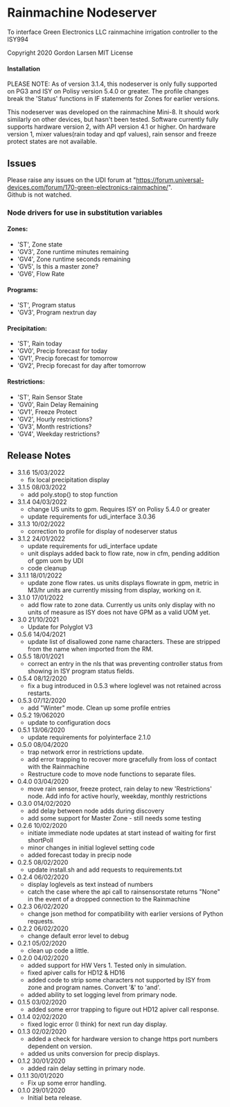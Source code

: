 # Rainmachine Nodeserver
To interface Green Electronics LLC rainmachine irrigation controller to the ISY994

Copyright 2020 Gordon Larsen MIT License

#### Installation

PLEASE NOTE: As of version 3.1.4, this nodeserver is only fully supported on PG3 and ISY on Polisy version 5.4.0 or greater.
The profile changes break the 'Status' functions in IF statements for Zones for earlier versions.

This nodeserver was developed on the rainmachine Mini-8. It should work similarly on other devices, 
    but hasn't been tested.
Software currently fully supports hardware version 2, with API version 4.1 or higher.
On hardware version 1, mixer values(rain today and qpf values), rain sensor and freeze protect states are not available.
 

## Issues
Please raise any issues on the UDI forum at "https://forum.universal-devices.com/forum/170-green-electronics-rainmachine/".  
Github is not watched.

### Node drivers for use in substitution variables
#### Zones:
 * 'ST', Zone state
 * 'GV3', Zone runtime minutes remaining
 * 'GV4', Zone runtime seconds remaining
 * 'GV5', Is this a master zone?
 * 'GV6', Flow Rate

#### Programs:
 * 'ST', Program status
 * 'GV3', Program nextrun day

#### Precipitation:
 * 'ST',  Rain today
 * 'GV0', Precip forecast for today 
 * 'GV1', Precip forecast for tomorrow
 * 'GV2', Precip forecast for day after tomorrow

#### Restrictions:
 * 'ST', Rain Sensor State
 * 'GV0', Rain Delay Remaining
 * 'GV1', Freeze Protect
 * 'GV2', Hourly restrictions?
 * 'GV3', Month restrictions?
 * 'GV4', Weekday restrictions?

## Release Notes
- 3.1.6 15/03/2022
  - fix local precipitation display
- 3.1.5 08/03/2022
  - add poly.stop() to stop function 
- 3.1.4 04/03/2022
  - change US units to gpm.  Requires ISY on Polisy 5.4.0 or greater
  - update requirements for udi_interface 3.0.36
- 3.1.3 10/02/2022
  - correction to profile for display of nodeserver status
- 3.1.2 24/01/2022
  - update requirements for udi_interface update
  - unit displays added back to flow rate, now in cfm, pending addition of gpm uom by UDI
  - code cleanup
- 3.1.1 18/01/2022
  - update zone flow rates. us units displays flowrate in gpm, metric in M3/hr
    units are currently missing from display, working on it.
- 3.1.0 17/01/2022
  - add flow rate to zone data.  Currently us units only display with no units of measure as ISY does not have GPM
  as a valid UOM yet.
- 3.0 21/10/2021
  - Update for Polyglot V3
- 0.5.6 14/04/2021
    - update list of disallowed zone name characters.  These are stripped from the name when imported from the RM.
- 0.5.5 18/01/2021
    - correct an entry in the nls that was preventing controller status from showing in ISY program status fields.
- 0.5.4 08/12/2020
    - fix a bug introduced in 0.5.3 where loglevel was not retained across restarts.
- 0.5.3 07/12/2020
    - add "Winter" mode. Clean up some profile entries
- 0.5.2 19/062020
    - update to configuration docs
- 0.5.1 13/06/2020
    - update requirements for polyinterface 2.1.0
- 0.5.0 08/04/2020
    - trap network error in restrictions update.
    - add error trapping to recover more gracefully from loss of contact with the Rainmachine
    - Restructure code to move node functions to separate files. 
- 0.4.0 03/04/2020
    - move rain sensor, freeze protect, rain delay to new 'Restrictions' node.  Add info for active hourly, weekday, monthly restrictions 
- 0.3.0 014/02/2020
    - add delay between node adds during discovery
    - add some support for Master Zone - still needs some testing
- 0.2.6 10/02/2020
    - initiate immediate node updates at start instead of waiting for first shortPoll
    - minor changes in initial loglevel setting code
    - added forecast today in precip node
- 0.2.5 08/02/2020
    - update install.sh and add requests to requirements.txt 
- 0.2.4 06/02/2020
    - display loglevels as text instead of numbers
    - catch the case where the api call to rainsensorstate returns "None" in the
        event of a dropped connection to the Rainmachine
- 0.2.3 06/02/2020
    - change json method for compatibility with earlier
        versions of Python requests.
- 0.2.2 06/02/2020
    - change default error level to debug
- 0.2.1 05/02/2020
    - clean up code a little.
- 0.2.0 04/02/2020
    - added support for HW Vers 1. Tested only in simulation. 
    - fixed apiver calls for HD12 & HD16
    - added code to strip some characters not supported by ISY from zone
        and program names. Convert '&' to 'and'.
    - added ability to set logging level from primary node.
- 0.1.5 03/02/2020
    - added some error trapping to figure out HD12 apiver call
        response.
- 0.1.4 02/02/2020
    - fixed logic error (I think) for next  run day display.
- 0.1.3 02/02/2020
    - added a check for hardware version to change https port
        numbers dependent on version.
    - added us units conversion for precip displays.
- 0.1.2 30/01/2020
    - added rain delay setting in primary node.
- 0.1.1 30/01/2020
    - Fix up some error handling.
- 0.1.0 29/01/2020 
    - Initial beta release.